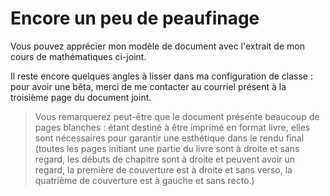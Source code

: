 # Encore un peu de peaufinage

Vous pouvez apprécier mon modèle de document avec l'extrait de mon cours de mathématiques ci-joint.

Il reste encore quelques angles à lisser dans ma configuration de classe : pour avoir une bêta, merci de me contacter au courriel présent à la troisième page du document joint.

> Vous remarquerez peut-être que le document présente beaucoup de pages blanches : étant destiné à être imprimé en format livre, elles sont nécessaires pour garantir une esthétique dans le rendu final (toutes les pages initiant une partie du livre sont à droite et sans regard, les débuts de chapitre sont à droite et peuvent avoir un regard, la première de couverture est à droite et sans verso, la quatrième de couverture est à gauche et sans recto.)
